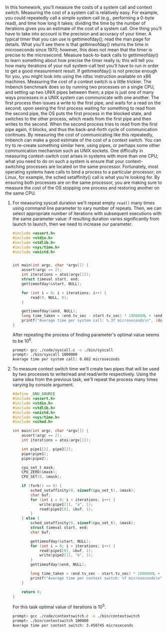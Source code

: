 In this homework, you’ll measure the costs of a system call and context
switch. Measuring the cost of a system call is relatively easy. For example,
you could repeatedly call a simple system call (e.g., performing a 0-byte
read), and time how long it takes; dividing the time by the number of
iterations gives you an estimate of the cost of a system call.
One thing you’ll have to take into account is the precision and accuracy of your timer. A typical timer that you can use is gettimeofday();
read the man page for details. What you’ll see there is that gettimeofday()
returns the time in microseconds since 1970; however, this does not mean
that the timer is precise to the microsecond. Measure back-to-back calls
to gettimeofday() to learn something about how precise the timer really is; this will tell you how many iterations of your null system-call
test you’ll have to run in order to get a good measurement result. If
gettimeofday() is not precise enough for you, you might look into
using the rdtsc instruction available on x86 machines.
Measuring the cost of a context switch is a little trickier. The lmbench
benchmark does so by running two processes on a single CPU, and setting up two UNIX pipes between them; a pipe is just one of many ways
processes in a UNIX system can communicate with one another. The first
process then issues a write to the first pipe, and waits for a read on the
second; upon seeing the first process waiting for something to read from
the second pipe, the OS puts the first process in the blocked state, and
switches to the other process, which reads from the first pipe and then
writes to the second. When the second process tries to read from the first
pipe again, it blocks, and thus the back-and-forth cycle of communication
continues. By measuring the cost of communicating like this repeatedly,
lmbench can make a good estimate of the cost of a context switch. You
can try to re-create something similar here, using pipes, or perhaps some
other communication mechanism such as UNIX sockets.
One difficulty in measuring context-switch cost arises in systems with
more than one CPU; what you need to do on such a system is ensure that
your context-switching processes are located on the same processor. Fortunately, most operating systems have calls to bind a process to a particular processor; on Linux, for example, the sched setaffinity() call
is what you’re looking for. By ensuring both processes are on the same
processor, you are making sure to measure the cost of the OS stopping
one process and restoring another on the same CPU.

1. For measuring syscall duration we'll repeat empty `read()` many times using command line parameter to vary number of repeats. Then, we can select appropriate number of iterations with subsequent executions with the same parameter value: if resulting duration varies significantly from launch to launch, then we need to increase our parameter.

    ```c
    #include <assert.h>
    #include <stdio.h>
    #include <stdlib.h>
    #include <sys/time.h>
    #include <unistd.h>


    int main(int argc, char *argv[]) {
        assert(argc == 2);
        int iterations = atoi(argv[1]);
        struct timeval start, end;
        gettimeofday(&start, NULL);

        for (int i = 0; i < iterations; i++) {
            read(0, NULL, 0);
        }

        gettimeofday(&end, NULL);
        long time_taken = (end.tv_sec - start.tv_sec) * 1000000L + (end.tv_usec - start.tv_usec);
        printf("Average time per system call: %.3f microseconds\n", (double)time_taken / iterations);
    }
    ```

    After repeating the process of finding parameter's optimal value seems to be 10<sup>6</sup>.

    ```sh
    prompt> gcc ./code/syscall.c -o ./bin/syscall
    prompt> ./bin/syscall 1000000
    Average time per system call: 0.602 microseconds
    ```
2. To measure context switch time we'll create two pipes that will be used by two processes to write/read and read/write respectively. Using the same idea from the previous task, we'll repeat the process many times varying by console argument.

    ```c
    #define _GNU_SOURCE
    #include <assert.h>
    #include <stdio.h>
    #include <stdlib.h>
    #include <unistd.h>
    #include <sys/time.h>
    #include <sched.h>

    int main(int argc, char *argv[]) {
        assert(argc == 2);
        int iterations = atoi(argv[1]);

        int pipe1[2], pipe2[2];
        pipe(pipe1);
        pipe(pipe2);

        cpu_set_t mask;
        CPU_ZERO(&mask);
        CPU_SET(0, &mask);

        if (fork() == 0) {
            sched_setaffinity(0, sizeof(cpu_set_t), &mask);
            char buf;
            for (int i = 0; i < iterations; i++) {
                write(pipe1[1], "a", 1);
                read(pipe2[0], &buf, 1);
            }
        } else {
            sched_setaffinity(0, sizeof(cpu_set_t), &mask);
            struct timeval start, end;
            char buf;

            gettimeofday(&start, NULL);
            for (int i = 0; i < iterations; i++) {
                read(pipe1[0], &buf, 1);
                write(pipe2[1], "b", 1);
            }
            gettimeofday(&end, NULL);

            long time_taken = (end.tv_sec - start.tv_sec) * 1000000L + (end.tv_usec - start.tv_usec);
            printf("Average time per context switch: %f microseconds\n", (double)time_taken / (2 * iterations));
        }

        return 0;
    }
    ```

    For this task optimal value of iterations is 10<sup>5</sup>.

    ```sh
    prompt> gcc ./code/contextswitch.c -o ./bin/contextswitch
    prompt> ./bin/contextswitch 100000
    Average time per context switch: 3.450745 microseconds
    ```
